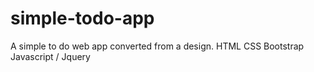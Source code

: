 # simple-todo-app

A simple to do web app converted from a design.
HTML CSS Bootstrap Javascript / Jquery
